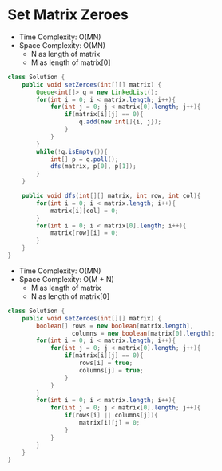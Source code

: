 # Set Matrix Zeroes

- Time Complexity: O(MN)
- Space Complexity: O(MN)
  - N as length of matrix
  - M as length of matrix[0]

```java
class Solution {
    public void setZeroes(int[][] matrix) {
        Queue<int[]> q = new LinkedList();
        for(int i = 0; i < matrix.length; i++){
            for(int j = 0; j < matrix[0].length; j++){
                if(matrix[i][j] == 0){
                    q.add(new int[]{i, j});
                }
            }
        }
        while(!q.isEmpty()){
            int[] p = q.poll();
            dfs(matrix, p[0], p[1]);
        }
    }

    public void dfs(int[][] matrix, int row, int col){
        for(int i = 0; i < matrix.length; i++){
            matrix[i][col] = 0;
        }
        for(int i = 0; i < matrix[0].length; i++){
            matrix[row][i] = 0;
        }
    }
}
```

- Time Complexity: O(MN)
- Space Complexity: O(M + N)
  - M as length of matrix
  - N as length of matrix[0]

```java
class Solution {
    public void setZeroes(int[][] matrix) {
        boolean[] rows = new boolean[matrix.length],
                  columns = new boolean[matrix[0].length];
        for(int i = 0; i < matrix.length; i++){
            for(int j = 0; j < matrix[0].length; j++){
                if(matrix[i][j] == 0){
                    rows[i] = true;
                    columns[j] = true;
                }
            }
        }
        for(int i = 0; i < matrix.length; i++){
            for(int j = 0; j < matrix[0].length; j++){
                if(rows[i] || columns[j]){
                    matrix[i][j] = 0;
                }
            }
        }
    }
}
```
